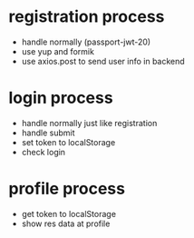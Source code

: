 # registration process

- handle normally (passport-jwt-20)
- use yup and formik
- use axios.post to send user info in backend

# login process

- handle normally just like registration
- handle submit
- set token to localStorage
- check login

# profile process

- get token to localStorage
- show res data at profile
